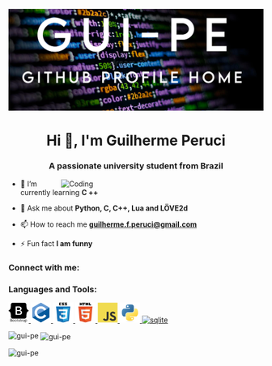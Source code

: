 [![MasterHead](https://github.com/gUI-pe/MyGame/blob/main/programming-language-coding-banner-compilation-css-technology-210006161.png)](https://github.com/gUI-pe/MyGame/blob/main/programming-language-coding-banner-compilation-css-technology-210006161.png)
<h1 align="center">Hi 👋, I'm Guilherme Peruci</h1>
<h3 align="center">A passionate university student from Brazil</h3>
<img align="right" alt="Coding" width="400" src="https://cdn.dribbble.com/users/1162077/screenshots/3848914/programmer.gif">

- 🌱 I’m currently learning **C ++**

- 💬 Ask me about **Python, C, C++, Lua and LÖVE2d**

- 📫 How to reach me **guilherme.f.peruci@gmail.com**

- ⚡ Fun fact **I am funny**

<h3 align="left">Connect with me:</h3>
<p align="left">
</p>

<h3 align="left">Languages and Tools:</h3>
<p align="left"> <a href="https://getbootstrap.com" target="_blank" rel="noreferrer"> <img src="https://raw.githubusercontent.com/devicons/devicon/master/icons/bootstrap/bootstrap-plain-wordmark.svg" alt="bootstrap" width="40" height="40"/> </a> <a href="https://www.cprogramming.com/" target="_blank" rel="noreferrer"> <img src="https://raw.githubusercontent.com/devicons/devicon/master/icons/c/c-original.svg" alt="c" width="40" height="40"/> </a> <a href="https://www.w3schools.com/css/" target="_blank" rel="noreferrer"> <img src="https://raw.githubusercontent.com/devicons/devicon/master/icons/css3/css3-original-wordmark.svg" alt="css3" width="40" height="40"/> </a> <a href="https://www.w3.org/html/" target="_blank" rel="noreferrer"> <img src="https://raw.githubusercontent.com/devicons/devicon/master/icons/html5/html5-original-wordmark.svg" alt="html5" width="40" height="40"/> </a> <a href="https://developer.mozilla.org/en-US/docs/Web/JavaScript" target="_blank" rel="noreferrer"> <img src="https://raw.githubusercontent.com/devicons/devicon/master/icons/javascript/javascript-original.svg" alt="javascript" width="40" height="40"/> </a> <a href="https://www.python.org" target="_blank" rel="noreferrer"> <img src="https://raw.githubusercontent.com/devicons/devicon/master/icons/python/python-original.svg" alt="python" width="40" height="40"/> </a> <a href="https://www.sqlite.org/" target="_blank" rel="noreferrer"> <img src="https://www.vectorlogo.zone/logos/sqlite/sqlite-icon.svg" alt="sqlite" width="40" height="40"/> </a> </p>

<p><img align="left" src="https://github-readme-stats.vercel.app/api/top-langs?username=gui-pe&show_icons=true&locale=en&layout=compact" alt="gui-pe" /></p>

<p>&nbsp;<img align="center" src="https://github-readme-stats.vercel.app/api?username=gui-pe&show_icons=true&locale=en" alt="gui-pe" /></p>

<p><img align="center" src="https://github-readme-streak-stats.herokuapp.com/?user=gui-pe&" alt="gui-pe" /></p>
